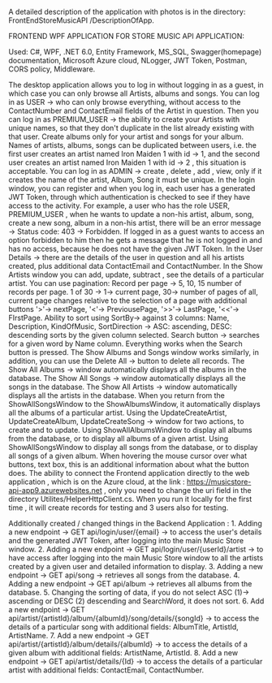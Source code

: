 A detailed description of the application with photos is in the directory: FrontEndStoreMusicAPI
/DescriptionOfApp.

FRONTEND WPF APPLICATION FOR STORE MUSIC API APPLICATION:

Used: C#, WPF, .NET 6.0, Entity Framework, MS_SQL, Swagger(homepage) documentation, Microsoft Azure cloud, NLogger, JWT Token, Postman, CORS policy, Middleware.

The desktop application allows you to log in without logging in as a guest, in which case you can only browse all Artists, albums and songs. You can log in as USER -> who can only browse everything, without access to the ContactNumber and ContactEmail fields of the Artist in question. Then you can log in as PREMIUM_USER -> the ability to create your Artists with unique names, so that they don't duplicate in the list already existing with that user. Create albums only for your artist and songs for your album. Names of artists, albums, songs can be duplicated between users, i.e. the first user creates an artist named Iron Maiden 1 with id -> 1, and the second user creates an artist named Iron Maiden 1 with id -> 2 , this situation is acceptable. You can log in as ADMIN -> create , delete , add , view, only if it creates the name of the artist, Album, Song it must be unique.
In the login window, you can register and when you log in, each user has a generated JWT Token, through which authentication is checked to see if they have access to the activity. For example, a user who has the role USER, PREMIUM_USER , when he wants to update a non-his artist, album, song, create a new song, album in a non-his artist, there will be an error message -> Status code: 403 -> Forbidden. If logged in as a guest wants to access an option forbidden to him then he gets a message that he is not logged in and has no access, because he does not have the given JWT Token. 
In the User Details -> there are the details of the user in question and all his artists created, plus additional data ContactEmail and ContactNumber.
In the Show Artists window you can add, update, subtract , see the details of a particular artist. You can use pagination: Record per page -> 5, 10, 15 number of records per page. 1 of 30 -> 1-> current page, 30-> number of pages of all, current page changes relative to the selection of a page with additional buttons '>'-> nextPage, '<'-> PreviousePage, '>>'-> LastPage, '<<'-> FIrstPage. Ability to sort using SortBy-> against 3 columns:  Name, Description, KindOfMusic, SortDirection -> ASC: ascending, DESC: descending sorts by the given column selected. Search button -> searches for a given word by Name column. Everything works when the Search button is pressed. 
The Show Albums and Songs window works similarly, in addition, you can use the Delete All -> button to delete all records.
The Show All Albums -> window automatically displays all the albums in the database.
The Show All Songs -> window automatically displays all the songs in the database.
The Show All Artists -> window automatically displays all the artists in the database.
When you return from the ShowAllSongsWindow to the ShowAlbumsWindow, it automatically displays all the albums of a particular artist.
Using the UpdateCreateArtist, UpdateCreateAlbum, UpdateCreateSong -> window for two actions, to create and to update. Using ShowAllAlbumsWindow to display all albums from the database, or to display all albums of a given artist. Using ShowAllSongsWindow to display all songs from the database, or to display all songs of a given album.
When hovering the mouse cursor over what buttons, text box, this is an additional information about what the button does. The ability to connect the Frontend application directly to the web application , which is on the Azure cloud, at the link : https://musicstore-api-app9.azurewebsites.net , only you need to change the uri field in the directory Utilites/HelperHttpClient.cs. When you run it locally for the first time , it will create records for testing and 3 users also for testing.

Additionally created / changed things in the Backend Application :
    1. Adding a new endpoint -> GET api/login/user/{email} -> to access the user's details and the generated JWT Token, after logging into the main Music Store window.
    2. Adding a new endpoint -> GET api/login/user/{userId}/artist -> to have access after logging into the main Music Store window to all the artists created by a given user and detailed information to display.
    3. Adding a new endpoint -> GET api/song -> retrieves all songs from the database.
    4. Adding a new endpoint -> GET api/album -> retrieves all albums from the database.
    5. Changing the sorting of data, if you do not select ASC (1)-> ascending or DESC (2) descending and SearchWord, it does not sort.
    6. Add a new endpoint -> GET api/artist/{artistId}/album/{albumId}/song/details/{songId} -> to access the details of a particular song with additional fields: AlbumTitle, ArtistId, ArtistName.
    7. Add a new endpoint -> GET api/artist/{artistId}/album/details/{albumId} -> to access the details of a given album with additional fields: ArtistName, ArtistId.
    8. Add a new endpoint -> GET api/artist/details/{Id} -> to access the details of a particular artist with additional fields: ContactEmail, ContactNumber.
